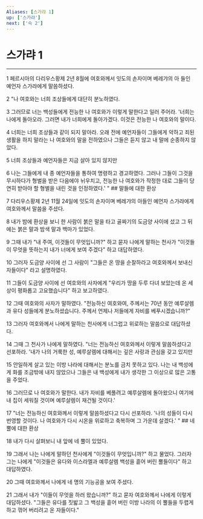 ```yaml
---
Aliases: [스가랴 1]
up: ['스가랴']
next: ['슥 2']
---
```

# 스가랴 1

***


1 페르시아의 다리우스황제 2년 8월에 여호와께서 잇도의 손자이며 베레갸의 아 들인 예언자 스가랴에게 말씀하셨다. 

2 "나 여호와는 너희 조상들에게 대단히 분노하였다. 

3 그러므로 너는 백성들에게 전능한 나 여호와가 이렇게 말한다고 일러 주어라. '너희는 나에게 돌아오라. 그러면 내가 너희에게 돌아가겠다. 이것은 전능한 나 여호와의 말이다. 

4 너희는 너희 조상들과 같이 되지 말아라. 오래 전에 예언자들이 그들에게 악하고 죄된 생활을 하지 말라는 나 여호와의 말을 전하였으나 그들은 듣지 않고 내 말에 순종하지 않았다. 

5 너희 조상들과 예언자들은 지금 살아 있지 않지만 

6 나는 그들에게 내 종 예언자들을 통하여 명령하고 경고하였다. 그러나 그들이 그것을 무시하다가 형벌을 받은 다음에야 뉘우치고, 전능한 나 여호와가 작정한 대로 그들이 당연히 받아야 할 형벌을 내린 것을 인정하였다.' " ## 말들에 대한 환상 

7 다리우스황제 2년 11월 24일에 잇도의 손자이며 베레갸의 아들인 예언자 스가랴에게 여호와께서 말씀을 주셨다. 

8 내가 밤에 환상을 보니 한 사람이 붉은 말을 타고 골짜기의 도금양 사이에 섰고 그 뒤에는 붉은 말과 밤색 말과 백마가 있었다. 

9 그때 내가 "내 주여, 이것들이 무엇입니까?" 하고 묻자 나에게 말하는 천사가 "이것들이 무엇을 뜻하는지 내가 너에게 보여 주겠다" 하고 대답하였다. 

10 그러자 도금양 사이에 선 그 사람이 "그들은 온 땅을 순찰하라고 여호와께서 보내신 자들이다" 라고 설명하였다. 

11 그들이 도금양 사이에 선 여호와의 사자에게 "우리가 땅을 두루 다녀 보았는데 온 세상이 평화롭고 고요했습니다" 하고 보고하였다. 

12 그때 여호와의 사자가 말하였다. "전능하신 여호와여, 주께서는 70년 동안 예루살렘과 유다 성들에게 분노하셨습니다. 주께서 언제나 저들에게 자비를 베푸시겠습니까?" 

13 그러자 여호와께서 나에게 말하는 천사에게 너그럽고 위로하는 말씀으로 대답하셨다. 

14 그때 그 천사가 나에게 말하였다. "너는 전능하신 여호와께서 이렇게 말씀하셨다고 선포하라. '내가 나의 거룩한 성, 예루살렘에 대해서는 깊은 사랑과 관심을 갖고 있지만 

15 안일하게 살고 있는 이방 나라에 대해서는 분노를 금치 못하고 있다. 나는 내 백성에게 화를 조금밖에 내지 않았으나 그들은 내 백성에게 내가 생각한 그 이상으로 많은 고통을 주었다. 

16 그러므로 나 여호와가 말한다. 내가 자비를 베풀려고 예루살렘에 돌아왔으니 여기에 내 집이 세워질 것이며 예루살렘이 재건될 것이다.' 

17 "너는 전능하신 여호와께서 이렇게 말씀하셨다고 다시 선포하라. '나의 성들이 다시 번영할 것이다. 나 여호와가 다시 시온을 위로하고 축복하며 그 가운데 살겠다.' " ## 네 뿔에 대한 환상 

18 내가 다시 살펴보니 내 앞에 네 뿔이 있었다. 

19 그래서 나는 나에게 말하던 천사에게 "이것들이 무엇입니까?" 하고 물었다. 그러자 그는 나에게 "이것들은 유다와 이스라엘과 예루살렘 백성을 흩어 버린 뿔들이다" 하고 대답하였다. 

20 그때 여호와께서 나에게 네 명의 기능공을 보여 주셨다. 

21 그래서 내가 "이들이 무엇을 하러 왔습니까?" 하고 묻자 여호와께서 나에게 이렇게 대답하셨다. "그들은 유다를 짓밟고 그 백성을 흩어 버린 이방 나라의 이 뿔들을 두렵게 하고 꺾어 버리려고 온 자들이다."
